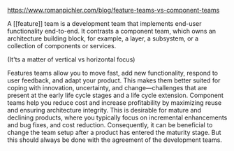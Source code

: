https://www.romanpichler.com/blog/feature-teams-vs-component-teams

A [[feature]] team is a development team that implements end-user functionality end-to-end. It contrasts a component team, which owns an architecture building block, for example, a layer, a subsystem, or a collection of components or services.

(It'ts a matter of vertical vs horizontal focus)

Features teams allow you to move fast, add new functionality, respond to user feedback, and adapt your product. This makes them better suited for coping with innovation, uncertainty, and change—challenges that are present at the early life cycle stages and a life cycle extension. Component teams help you reduce cost and increase profitability by maximizing reuse and ensuring architecture integrity. This is desirable for mature and declining products, where you typically focus on incremental enhancements and bug fixes, and cost reduction. Consequently, it can be beneficial to change the team setup after a product has entered the maturity stage. But this should always be done with the agreement of the development teams.